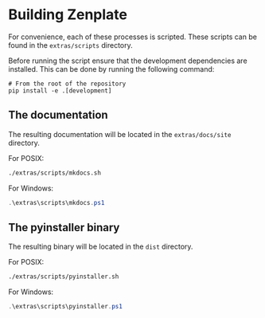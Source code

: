 # Building Zenplate

For convenience, each of these processes is scripted. These scripts can be found in the `extras/scripts` directory.

Before running the script ensure that the development dependencies are installed. This can be done by running the following command:

```shell
# From the root of the repository
pip install -e .[development]
```


## The documentation

The resulting documentation will be located in the `extras/docs/site` directory.

For POSIX:
    
```bash
./extras/scripts/mkdocs.sh
```

For Windows:

```powershell
.\extras\scripts\mkdocs.ps1
```

## The pyinstaller binary

The resulting binary will be located in the `dist` directory.

For POSIX:
    
```bash
./extras/scripts/pyinstaller.sh
```

For Windows:

```powershell
.\extras\scripts\pyinstaller.ps1
```
